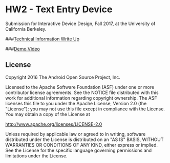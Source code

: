 HW2 - Text Entry Device
=====================================

Submission for Interactive Device Design, Fall 2017, at the University of California Berkeley.

###[Technical Information Write Up](https://drive.google.com/a/berkeley.edu/file/d/0B4gFHXEeWkebbFpFYjhFM0o1a2c/view?usp=sharing)

###[Demo Video](https://drive.google.com/a/berkeley.edu/file/d/0B4gFHXEeWkebMmRyMGFjbTV2WGs/view?usp=sharing)


License
-------

Copyright 2016 The Android Open Source Project, Inc.

Licensed to the Apache Software Foundation (ASF) under one or more contributor
license agreements.  See the NOTICE file distributed with this work for
additional information regarding copyright ownership.  The ASF licenses this
file to you under the Apache License, Version 2.0 (the "License"); you may not
use this file except in compliance with the License.  You may obtain a copy of
the License at

  http://www.apache.org/licenses/LICENSE-2.0

Unless required by applicable law or agreed to in writing, software
distributed under the License is distributed on an "AS IS" BASIS, WITHOUT
WARRANTIES OR CONDITIONS OF ANY KIND, either express or implied.  See the
License for the specific language governing permissions and limitations under
the License.
